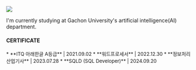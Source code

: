 <img src="https://capsule-render.vercel.app/api?type=venom&color=auto&height=130&section=header&text=ohgnuyb.b&fontSize=90"/>

I'm currently studying at Gachon University's artificial intelligence(AI) department.

#### CERTIFICATE
<font size="2"> 
* **ITQ 아래한글 A등급** | 2021.09.02
* **워드프로세서** | 2022.12.30
* **정보처리산업기사** | 2023.07.28
* **SQLD (SQL Developer)** | 2024.09.20 
</font>
<!-- ![ohgnuyb.b's GitHub stats](https://github-readme-stats.vercel.app/api?username=ohgnuyb&show_icons=true&theme=dracula) -->
